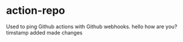 # action-repo
Used to ping Github actions with Github webhooks.
hello how are you?
timstamp added
made changes

